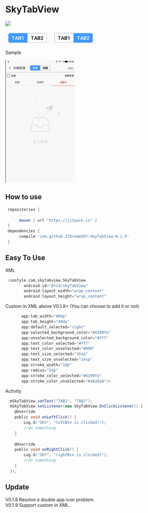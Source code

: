 # SkyTabView
[![](https://jitpack.io/v/ITDreamSKY/SkyTabView.svg)](https://jitpack.io/#ITDreamSKY/SkyTabView) 

![Alt text](https://github.com/ITDreamSKY/SkyTabView/blob/master/TAB1.png) 
![Alt text](https://github.com/ITDreamSKY/SkyTabView/blob/master/TAB2.png) 

Sample 

![Alt text](https://github.com/ITDreamSKY/SkyTabView/blob/master/screenShot.gif) 

## How to use
  ```Groovy
   repositories {
        ...
        maven { url "https://jitpack.io" }
   }
   dependencies {
        compile 'com.github.ITDreamSKY:SkyTabView:0.1.9'
   }
   ```
   
## Easy To Use
XML 
```Groovy
 <iostyle.com.skytabview.SkyTabView
        android:id="@+id/skyTabView"
        android:layout_width="wrap_content"
        android:layout_height="wrap_content"
 ```
 Custom in XML above V0.1.9+ (You can choose to add it or not)
 ```Groovy
        app:tab_width="90dp"
        app:tab_height="40dp"
        app:default_selected="right"
        app:selected_background_color="#4199fe"
        app:unselected_background_color="#fff"
        app:text_color_selected="#fff"
        app:text_color_unselected="#000"
        app:text_size_selected="16sp"
        app:text_size_unselected="14sp"
        app:stroke_width="1dp"
        app:radius="5dp"
        app:stroke_color_selected="#4199fe"
        app:stroke_color_unselected="#a6a6a6"/>
 ```
 Activity 
```Groovy
  mSkyTabView.setText("TAB1", "TAB2");
  mSkyTabView.setListener(new SkyTabView.OnClickListener() {
    @Override
    public void onLeftClick() {
        Log.d("SKY", "leftBtn is clicked!");
        //do something
    }

    @Override
    public void onRightClick() {
        Log.d("SKY", "rightBtn is clicked!");
        //do something
    }
  });
 ```
## Update
V0.1.8 Resolve a double app icon problem.  
V0.1.9 Support custom in XML.
